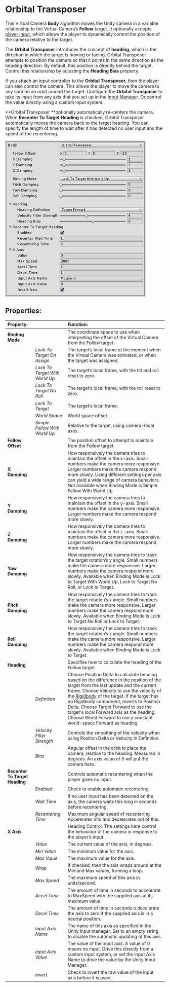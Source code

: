 # Orbital Transposer

This Virtual Camera **Body** algorithm moves the Unity camera in a variable relationship to the Virtual Camera’s **Follow** target. It optionally accepts [player input](https://docs.unity3d.com/Manual/ConventionalGameInput.html), which allows the player to dynamically control the position of the camera relative to the target.

The **Orbital Transposer** introduces the concept of **heading**, which is the direction in which the target is moving or facing. Orbital Transposer attempts to position the camera so that it points in the same direction as the heading direction. By default, this position is directly behind the target. Control this relationship by adjusting the **Heading Bias** property.

If you attach an input controller to the **Orbital Transposer**, then the player can also control the camera. This allows the player to move the camera to any spot on an orbit around the target.  Configure the **Orbital Transposer** to take its input from any axis that you set up in the [Input Manager](https://docs.unity3d.com/Manual/class-InputManager.html). Or control the value directly using a custom input system.

**Orbital Transposer **optionally automatically re-centers the camera.  When **Recenter To Target Heading** is checked, Orbital Transposer automatically moves the camera back to the target heading. You can specify the length of time to wait after it has detected no user input and the speed of the recentering.

![Orbital Transposer](Images/CinemachineOrbitalTransposer_5c6c12dcdd83130d44febdd9.png)

## Properties:

| **Property:** || **Function:** |
|:---|:---|:---|
| **Binding Mode** || The coordinate space to use when interpreting the offset of the Virtual Camera from the Follow target. |
| | _Lock To Target On Assign_ | The target’s local frame at the moment when the Virtual Camera was activated, or when the target was assigned. |
| | _Lock To Target With World Up_ | The target’s local frame, with the tilt and roll reset to zero. |
| | _Lock To Target No Roll_ | The target’s local frame, with the roll reset to zero. |
| | _Lock To Target_ | The target’s local frame. |
| | _World Space_ | World space offset. |
| | _Simple Follow With World Up_ | Relative to the target, using camera-local axes. |
| **Follow Offset** || The position offset to attempt to maintain from the Follow target. |
| **X Damping** || How responsively the camera tries to maintain the offset in the x-axis. Small numbers make the camera more responsive. Larger numbers make the camera respond more slowly. Using different settings per axis can yield a wide range of camera behaviors. Not available when Binding Mode is Simple Follow With World Up. |
| **Y Damping** || How responsively the camera tries to maintain the offset in the y-axis. Small numbers make the camera more responsive. Larger numbers make the camera respond more slowly.   |
| **Z Damping** || How responsively the camera tries to maintain the offset in the z-axis. Small numbers make the camera more responsive. Larger numbers make the camera respond more slowly.   |
| **Yaw Damping** || How responsively the camera tries to track the target rotation’s y angle. Small numbers make the camera more responsive. Larger numbers make the camera respond more slowly. Available when Binding Mode is Lock to Target With World Up, Lock to Target No Roll, or Lock to Target. |
| **Pitch Damping** || How responsively the camera tries to track the target rotation’s x angle. Small numbers make the camera more responsive. Larger numbers make the camera respond more slowly. Available when Binding Mode is Lock to Target No Roll or Lock to Target. |
| **Roll Damping** || How responsively the camera tries to track the target rotation’s z angle. Small numbers make the camera more responsive. Larger numbers make the camera respond more slowly. Available when Binding Mode is Lock to Target.  |
| **Heading** || Specifies how to calculate the heading of the Follow target. |
| | _Definition_ | Choose Position Delta to calculate heading based on the difference in the position of the target from the last update and the current frame. Choose Velocity to use the velocity of the [Rigidbody](https://docs.unity3d.com/Manual/class-Rigidbody.html) of the target. If the target has no Rigidbody component, reverts to Position Delta. Choose Target Forward to use the target's local Forward axis as the heading. Choose World Forward to use a constant world-space Forward as heading. |
| | _Velocity Filter Strength_ | Controls the smoothing of the velocity when using Position Delta or Velocity in Definition. |
| | _Bias_ | Angular offset in the orbit to place the camera, relative to the heading. Measured in degrees. An axis value of 0 will put the camera here. |
| **Recenter To Target Heading** || Controls automatic recentering when the player gives no input. |
| | _Enabled_ | Check to enable automatic recentering. |
| | _Wait Time_ | If no user input has been detected on the axis, the camera waits this long in seconds before recentering. |
| | _Recentering Time_ | Maximum angular speed of recentering. Accelerates into and decelerates out of this. |
| **X Axis** || Heading Control. The settings here control the behaviour of the camera in response to the player’s input. |
| | _Value_ | The current value of the axis, in degrees. |
| | _Min Value_ | The minimum value for the axis. |
| | _Max Value_ | The maximum value for the axis. |
| | _Wrap_ | If checked, then the axis wraps around at the Min and Max values, forming a loop. |
| | _Max Speed_ | The maximum speed of this axis in units/second. |
| | _Accel Time_ | The amount of time in seconds to accelerate to MaxSpeed with the supplied axis at its maximum value. |
| | _Decel Time_ | The amount of time in seconds o decelerate the axis to zero if the supplied axis is in a neutral position. |
| | _Input Axis Name_ | The name of this axis as specified in the Unity Input manager. Set to an empty string to disable the automatic updating of this axis. |
| | _Input Axis Value_ | The value of the input axis. A value of 0 means no input. Drive this directly from a custom input system, or set the Input Axis Name to drive the value by the Unity Input Manager. |
| | _Invert_ | Check to invert the raw value of the input axis before it is used. |


